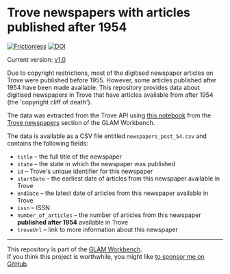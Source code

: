 # Trove newspapers with articles published after 1954

[![Frictionless](https://github.com/GLAM-Workbench/trove-newspapers-data-post-54/actions/workflows/frictionless.yaml/badge.svg)](https://repository.frictionlessdata.io/report?user=GLAM-Workbench&repo=trove-newspapers-data-post-54&flow=frictionless) [![DOI](https://zenodo.org/badge/DOI/10.5281/zenodo.6812811.svg)](https://doi.org/10.5281/zenodo.6812811)

Current version: [v1.0](https://github.com/GLAM-Workbench/trove-newspapers-data-post-54/releases/tag/v1.0)

Due to copyright restrictions, most of the digitised newspaper articles on Trove were published before 1955. However, some articles published after 1954 have been made available. This repository provides data about digitised newspapers in Trove that have articles available from after 1954 (the 'copyright cliff of death'). 

The data was extracted from the Trove API using [this notebook](https://glam-workbench.net/trove-newspapers/#beyond-the-copyright-cliff-of-death) from the [Trove newspapers](https://glam-workbench.net/trove-newspapers/) section of the GLAM Workbench.

The data is available as a CSV file entitled `newspapers_post_54.csv` and contains the following fields:

- `title` – the full title of the newspaper
- `state` – the state in which the newspaper was published
- `id` – Trove's unique identifier for this newspaper
- `startDate` – the earliest date of articles from this newspaper available in Trove
- `endDate` – the latest date of articles from this newspaper available in Trove
- `issn` – ISSN
- `number_of_articles` – the number of articles from this newspaper **published after 1954** available in Trove
- `troveUrl` – link to more information about this newspaper

----

This repository is part of the [GLAM Workbench](https://glam-workbench.github.io/).  
If you think this project is worthwhile, you might like [to sponsor me on GitHub](https://github.com/sponsors/wragge?o=esb).